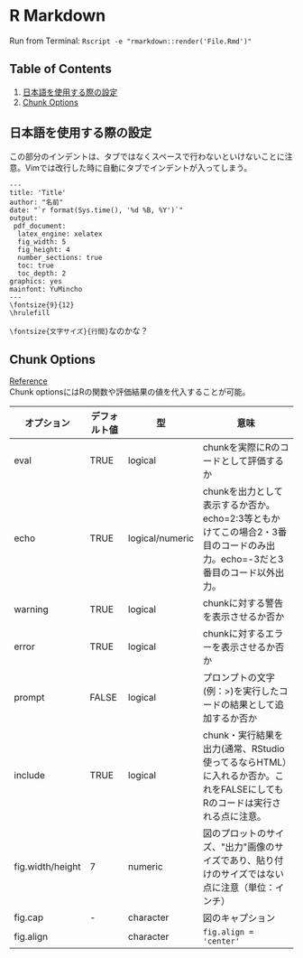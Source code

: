 # R Markdown
Run from Terminal: `Rscript -e "rmarkdown::render('File.Rmd')"`

## Table of Contents
1. [日本語を使用する際の設定](#日本語を使用する際の設定)
2. [Chunk Options](#chunk-options)

## 日本語を使用する際の設定
この部分のインデントは、タブではなくスペースで行わないといけないことに注意。Vimでは改行した時に自動にタブでインデントが入ってしまう。
```rmd
---
title: 'Title'
author: "名前"
date: "`r format(Sys.time(), '%d %B, %Y')`"
output:
 pdf_document:
  latex_engine: xelatex
  fig_width: 5
  fig_height: 4
  number_sections: true
  toc: true
  toc_depth: 2
graphics: yes
mainfont: YuMincho
---
\fontsize{9}{12}
\hrulefill
```
`\fontsize{文字サイズ}{行間}`なのかな？


## Chunk Options
[Reference](http://d.hatena.ne.jp/teramonagi/20130615/1371303616)   
Chunk optionsにはRの関数や評価結果の値を代入することが可能。



| オプション       | デフォルト値 | 型              | 意味                                                                                                                      |
|------------------|--------------|-----------------|---------------------------------------------------------------------------------------------------------------------------|
| eval             | TRUE         | logical         | chunkを実際にRのコードとして評価するか                                                                                    |
| echo             | TRUE         | logical/numeric | chunkを出力として表示するか否か。echo=2:3等ともかけてこの場合2・3番目のコードのみ出力。echo=-3だと3番目のコード以外出力。 |
| warning          | TRUE         | logical         | chunkに対する警告を表示させるか否か                                                                                       |
| error            | TRUE         | logical         | chunkに対するエラーを表示させるか否か                                                                                     |
| prompt           | FALSE        | logical         | プロンプトの文字(例：>)を実行したコードの結果として追加するか否か                                                         |
| include          | TRUE         | logical         | chunk・実行結果を出力(通常、RStudio使ってるならHTML）に入れるか否か。これをFALSEにしてもRのコードは実行される点に注意。   |
| fig.width/height | 7            | numeric         | 図のプロットのサイズ、"出力"画像のサイズであり、貼り付けのサイズではない点に注意（単位：インチ）                          |
| fig.cap          | -            | character       | 図のキャプション    |
| fig.align        |              | character       | `fig.align = 'center'` |
